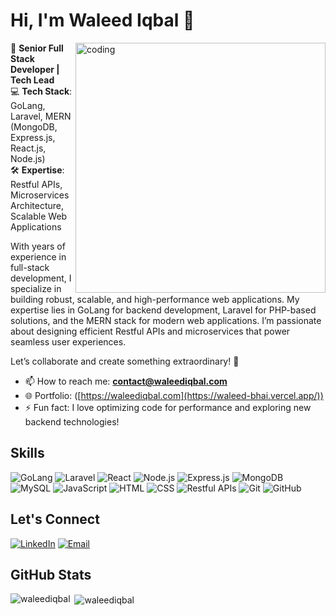 # Hi, I'm Waleed Iqbal 👋

<img align="right" alt="coding" width="400" src="https://media1.tenor.com/m/GfSX-u7VGM4AAAAC/coding.gif">

🚀 **Senior Full Stack Developer | Tech Lead**  
💻 **Tech Stack**: GoLang, Laravel, MERN (MongoDB, Express.js, React.js, Node.js)  
🛠️ **Expertise**: Restful APIs, Microservices Architecture, Scalable Web Applications  

With years of experience in full-stack development, I specialize in building robust, scalable, and high-performance web applications. My expertise lies in GoLang for backend development, Laravel for PHP-based solutions, and the MERN stack for modern web applications. I’m passionate about designing efficient Restful APIs and microservices that power seamless user experiences.  

Let’s collaborate and create something extraordinary! 🌟  

- 📫 How to reach me: **contact@waleediqbal.com**  
- 🌐 Portfolio: ([https://waleediqbal.com](https://waleed-bhai.vercel.app/))  
- ⚡ Fun fact: I love optimizing code for performance and exploring new backend technologies!    

## Skills
![GoLang](https://img.shields.io/badge/-GoLang-00ADD8?logo=go&logoColor=white)
![Laravel](https://img.shields.io/badge/-Laravel-FF2D20?logo=laravel&logoColor=white)
![React](https://img.shields.io/badge/-React-61DAFB?logo=react&logoColor=black)
![Node.js](https://img.shields.io/badge/-Node.js-339933?logo=node.js&logoColor=white)
![Express.js](https://img.shields.io/badge/-Express.js-000000?logo=express&logoColor=white)
![MongoDB](https://img.shields.io/badge/-MongoDB-47A248?logo=mongodb&logoColor=white)
![MySQL](https://img.shields.io/badge/-MySQL-4479A1?logo=mysql&logoColor=white)
![JavaScript](https://img.shields.io/badge/-JavaScript-F7DF1E?logo=javascript&logoColor=black)
![HTML](https://img.shields.io/badge/-HTML-E34F26?logo=html5&logoColor=white)
![CSS](https://img.shields.io/badge/-CSS-1572B6?logo=css3&logoColor=white)
![Restful APIs](https://img.shields.io/badge/-Restful%20APIs-FF6F61?logo=api&logoColor=white)
![Git](https://img.shields.io/badge/-Git-F05032?logo=git&logoColor=white)
![GitHub](https://img.shields.io/badge/-GitHub-181717?logo=github&logoColor=white)

## Let's Connect
[![LinkedIn](https://img.shields.io/badge/-LinkedIn-0077B5?logo=linkedin&logoColor=white)](https://www.linkedin.com/in/waleed-iqbal-55997b18/)
[![Email](https://img.shields.io/badge/-Email-D14836?logo=gmail&logoColor=white)](mailto:contact@waleediqbal.com)

## GitHub Stats
<p><img align="left" src="https://github-readme-stats.vercel.app/api/top-langs?username=waleediqbal&show_icons=true&locale=en&layout=compact" alt="waleediqbal" /></p>

<p>&nbsp;<img align="center" src="https://github-readme-stats.vercel.app/api?username=waleediqbal&show_icons=true&locale=en" alt="waleediqbal" /></p>

<!---
waleediqbal/waleediqbal is a ✨ special ✨ repository because its `README.md` (this file) appears on your GitHub profile.
You can click the Preview link to take a look at your changes.
--->
